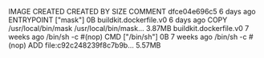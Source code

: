 IMAGE               CREATED             CREATED BY                                      SIZE                COMMENT
dfce04e696c5        6 days ago          ENTRYPOINT ["mask"]                             0B                  buildkit.dockerfile.v0
<missing>           6 days ago          COPY /usr/local/bin/mask /usr/local/bin/mask…   3.87MB              buildkit.dockerfile.v0
<missing>           7 weeks ago         /bin/sh -c #(nop)  CMD ["/bin/sh"]              0B
<missing>           7 weeks ago         /bin/sh -c #(nop) ADD file:c92c248239f8c7b9b…   5.57MB
